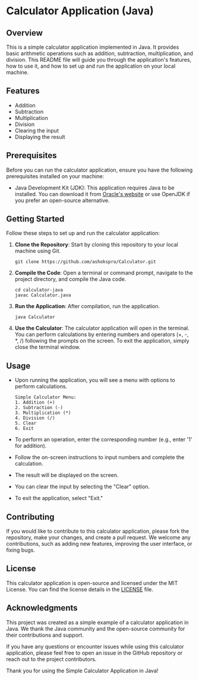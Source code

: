 # Calculator Application (Java)

## Overview

This is a simple calculator application implemented in Java. It provides basic arithmetic operations such as addition, subtraction, multiplication, and division. This README file will guide you through the application's features, how to use it, and how to set up and run the application on your local machine.

## Features

- Addition
- Subtraction
- Multiplication
- Division
- Clearing the input
- Displaying the result

## Prerequisites

Before you can run the calculator application, ensure you have the following prerequisites installed on your machine:

- Java Development Kit (JDK): This application requires Java to be installed. You can download it from [Oracle's website](https://www.oracle.com/java/technologies/javase-downloads.html) or use OpenJDK if you prefer an open-source alternative.

## Getting Started

Follow these steps to set up and run the calculator application:

1. **Clone the Repository**: Start by cloning this repository to your local machine using Git.

   ```
   git clone https://github.com/ashokspro/Calculator.git
   ```

2. **Compile the Code**: Open a terminal or command prompt, navigate to the project directory, and compile the Java code.

   ```
   cd calculator-java
   javac Calculator.java
   ```

3. **Run the Application**: After compilation, run the application.

   ```
   java Calculator
   ```

4. **Use the Calculator**: The calculator application will open in the terminal. You can perform calculations by entering numbers and operators (+, -, *, /) following the prompts on the screen. To exit the application, simply close the terminal window.

## Usage

- Upon running the application, you will see a menu with options to perform calculations.

  ```
  Simple Calculator Menu:
  1. Addition (+)
  2. Subtraction (-)
  3. Multiplication (*)
  4. Division (/)
  5. Clear
  6. Exit
  ```

- To perform an operation, enter the corresponding number (e.g., enter '1' for addition).
- Follow the on-screen instructions to input numbers and complete the calculation.
- The result will be displayed on the screen.
- You can clear the input by selecting the "Clear" option.
- To exit the application, select "Exit."

## Contributing

If you would like to contribute to this calculator application, please fork the repository, make your changes, and create a pull request. We welcome any contributions, such as adding new features, improving the user interface, or fixing bugs.

## License

This calculator application is open-source and licensed under the MIT License. You can find the license details in the [LICENSE](LICENSE) file.

## Acknowledgments

This project was created as a simple example of a calculator application in Java. We thank the Java community and the open-source community for their contributions and support.

If you have any questions or encounter issues while using this calculator application, please feel free to open an issue in the GitHub repository or reach out to the project contributors.

Thank you for using the Simple Calculator Application in Java!
